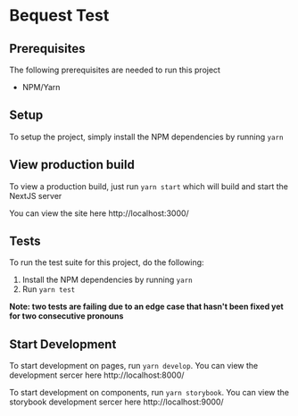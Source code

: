# Bequest Test

## Prerequisites

The following prerequisites are needed to run this project

- NPM/Yarn

## Setup

To setup the project, simply install the NPM dependencies by running `yarn`

## View production build

To view a production build, just run `yarn start` which will build and start the NextJS server

You can view the site here http://localhost:3000/

## Tests

To run the test suite for this project, do the following:

1. Install the NPM dependencies by running `yarn`
2. Run `yarn test`

**Note: two tests are failing due to an edge case that hasn't been fixed yet for two consecutive pronouns**

## Start Development

To start development on pages, run `yarn develop`. You can view the development sercer here http://localhost:8000/

To start development on components, run `yarn storybook`. You can view the storybook development sercer here http://localhost:9000/
